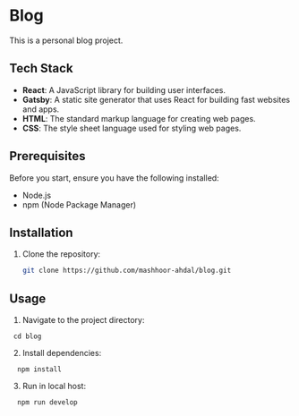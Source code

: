 # Blog

This is a personal blog project.

## Tech Stack

- **React**: A JavaScript library for building user interfaces.
- **Gatsby**: A static site generator that uses React for building fast websites and apps.
- **HTML**: The standard markup language for creating web pages.
- **CSS**: The style sheet language used for styling web pages.

## Prerequisites

Before you start, ensure you have the following installed:

- Node.js
- npm (Node Package Manager)

## Installation

1. Clone the repository:
   ```sh
   git clone https://github.com/mashhoor-ahdal/blog.git
   ```

## Usage

1. Navigate to the project directory:

```shell
 cd blog
```

2. Install dependencies:

```shell
  npm install
```

3. Run in local host:

```shell
  npm run develop

```
